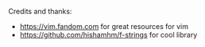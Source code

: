 Credits and thanks:

- <https://vim.fandom.com> for great resources for vim
- <https://github.com/hishamhm/f-strings> for cool library
